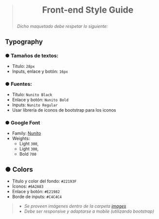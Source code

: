 ># <p align="center"> Front-end Style Guide </p>
>
> _Dicho maquetado debe respetar lo siguiente:_

## Typography
### ● Tamaños de textos:
- Titulo: `28px`
- Inputs, enlace y botón: `16px`

### ● Fuentes:
- Título: `Nunito Black`
- Enlace y botón: `Nunito Bold`
- Inputs: `Nunito Regular`
- Usar librería de iconos de bootstrap para los iconos

### ● Google Font
- Family: [Nunito](https://fonts.google.com/specimen/Nunito?query=nunito)
- Weights: 
    - Light `300`,
    - Light `300`,
    - Bold  `700`

## ● Colors
- Título y color del fondo: ```#22193F```
- Íconos: ```#6A2A83```
- Enlace y botón: ```#E21982```
- Borde de inputs: ```#C4C4C4```


> - _Se proveen imágenes dentro de la carpeta [images](/assets/images)_
> - _Debe ser responsive y adaptarse a mobile (utilizando bootstrap)_
